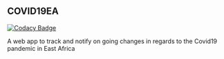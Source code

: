 ## COVID19EA

[![Codacy Badge](https://api.codacy.com/project/badge/Grade/3a5bc56755574461bd6f5bd52b3c3dc7)](https://app.codacy.com/manual/briantical/COVID19EA?utm_source=github.com&utm_medium=referral&utm_content=briantical/COVID19EA&utm_campaign=Badge_Grade_Dashboard)

A web app to track and notify on going changes in regards to the Covid19 pandemic in East Africa
